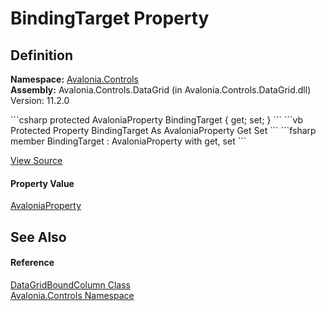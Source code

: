 # BindingTarget Property




## Definition
**Namespace:** <a href="N_Avalonia_Controls">Avalonia.Controls</a>  
**Assembly:** Avalonia.Controls.DataGrid (in Avalonia.Controls.DataGrid.dll) Version: 11.2.0

<Tabs groupId="api-code-preview">
<TabItem value="csharp" label="C#">
```csharp
protected AvaloniaProperty BindingTarget { get; set; }
```
</TabItem>
<TabItem value="vb" label="VB">
```vb
Protected Property BindingTarget As AvaloniaProperty
	Get
	Set
```
</TabItem>
<TabItem value="fsharp" label="F#">
```fsharp
member BindingTarget : AvaloniaProperty with get, set
```
</TabItem>
</Tabs>



<a href="https://github.com/AvaloniaUI/Avalonia/tree/master/src/Avalonia.Controls.DataGrid/DataGridBoundColumn.cs#L134" title="View the source code">View Source</a>



#### Property Value
<a href="T_Avalonia_AvaloniaProperty">AvaloniaProperty</a>

## See Also


#### Reference
<a href="T_Avalonia_Controls_DataGridBoundColumn">DataGridBoundColumn Class</a>  
<a href="N_Avalonia_Controls">Avalonia.Controls Namespace</a>  

